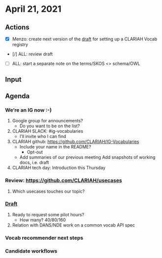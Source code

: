 # April 21, 2021

## Actions


- [X] Menzo: create next version of the  [draft](https://github.com/CLARIAH/IG-Vocabularies/blob/main/docs/20210419-CLARIAH_vocab_registry_a_first%20_sketch.pdf) for setting up a CLARIAH Vocab registry
- [/] ALL: review draft
- [ ] ALL: start a separate note on the terms/SKOS <> schema/OWL

## Input

## Agenda

### We’re an IG now :-) 
1. Google group for announcements?
   - Do you want to be on the list?
2. CLARIAH  SLACK: #ig-vocabularies
   - I’ll invite who I can find
3. CLARIAH github: https://github.com/CLARIAH/IG-Vocabularies
   - Include your name in the README?
     - Opt-out
   - Add summaries of our previous meeting 
Add snapshots of working docs, i.e. draft  
 4. CLARIAH tech day: Introduction this Thursday

### Review:  https://github.com/CLARIAH/usecases
1. Which usecases touches our topic?

### [Draft](https://github.com/CLARIAH/IG-Vocabularies/blob/main/docs/20210419-CLARIAH_vocab_registry_a_first%20_sketch.pdf)
1. Ready to request some pilot hours?
   - How many? 40/80/160
2. Relation with DANS/NDE work on a common vocab API spec

### Vocab recommender next steps

### Candidate workflows


